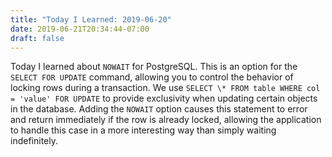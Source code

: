 ```yaml
---
title: "Today I Learned: 2019-06-20"
date: 2019-06-21T20:34:44-07:00
draft: false
---
```


Today I learned about `NOWAIT` for PostgreSQL. This is an option for the `SELECT FOR UPDATE` command, allowing you to control the behavior of locking rows during a transaction. We use `SELECT \* FROM table WHERE col = 'value' FOR UPDATE` to provide exclusivity when updating certain objects in the database. Adding the `NOWAIT` option causes this statement to error and return immediately if the row is already locked, allowing the application to handle this case in a more interesting way than simply waiting indefinitely.

<!--more-->

